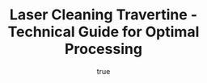 ---
name: Travertine
applications:
- industry: Construction
  detail: Removal of surface contaminants and efflorescence from travertine tiles
    and facades
- industry: Restoration
  detail: Cleaning and restoration of historical travertine sculptures and architectural
    elements
technicalSpecifications:
  powerRange: 20-400W
  pulseDuration: 10-100ns
  wavelength: 1064 nm
  spotSize: 0.1-2.0mm
  repetitionRate: 10-50kHz
  fluenceRange: 0.5-5 J/cm²
  safetyClass: Class 4 (requires full enclosure)
description: Technical overview of Travertine, a type of limestone formed by mineral
  spring deposits, for laser cleaning. Travertine's porous nature and varying density
  make it suitable for laser ablation, allowing precise removal of surface contaminants
  and efflorescence while preserving the integrity of the material. This method enhances
  the restoration and maintenance of travertine surfaces in construction and historical
  preservation applications.
author:
  id: 1
  name: Yi-Chun Lin
  sex: f
  title: Ph.D.
  country: Taiwan
  expertise: Laser Materials Processing
  image: /images/author/yi-chun-lin.jpg
keywords: travertine, travertine stone, laser ablation, laser cleaning, non-contact
  cleaning, pulsed fiber laser, surface contamination removal, industrial laser parameters,
  thermal processing, surface restoration
category: stone
chemicalProperties:
  symbol: TR
  formula: null
  materialType: stone
properties:
  density: 2.6 g/cm³
  densityMin: 1.5 g/cm³
  densityMax: 3.2 g/cm³
  densityPercentile: 64.7
  meltingPoint: 825 °C
  meltingMin: 1200°C
  meltingMax: 1700°C
  meltingPercentile: 0.0
  thermalConductivity: 2.9 W/m·K
  thermalMin: 0.2 W/m·K
  thermalMax: 5.0 W/m·K
  thermalPercentile: 56.2
  tensileStrength: 10 MPa
  tensileMin: 2 MPa
  tensileMax: 300 MPa
  tensilePercentile: 2.7
  hardness: 3 Mohs
  hardnessMin: 100 HV
  hardnessMax: 800 HV
  hardnessPercentile: 0.0
  youngsModulus: 40 GPa
  modulusMin: 10 GPa
  modulusMax: 100 GPa
  modulusPercentile: 33.3
  laserType: Nd:YAG laser
  wavelength: 1064 nm
  fluenceRange: 0.5-5 J/cm²
  chemicalFormula: null
  laserAbsorptionMin: 0.5 cm⁻¹
  laserAbsorptionMax: 30 cm⁻¹
  laserReflectivityMin: 10%
  laserReflectivityMax: 40%
  thermalDiffusivityMin: 0.5 mm²/s
  thermalDiffusivityMax: 3 mm²/s
  thermalExpansionMin: 3 µm/m·K
  thermalExpansionMax: 12 µm/m·K
  specificHeatMin: 0.7 J/g·K
  specificHeatMax: 1.0 J/g·K
composition:
- Calcium carbonate (CaCO₃) - 95-98%
- Silica (SiO₂) - 1-2%
compatibility:
- Marble
- Limestone
regulatoryStandards: ASTM C1527 - Standard Specification for Travertine Dimension
  Stone, EN 12370 - Natural Stone Test Methods
images:
  hero:
    alt: Travertine surface undergoing laser cleaning showing precise contamination
      removal
    url: /images/travertine-laser-cleaning-hero.jpg
  micro:
    alt: Microscopic view of Travertine surface after laser treatment showing preserved
      microstructure
    url: /images/travertine-laser-cleaning-micro.jpg
title: Laser Cleaning Travertine - Technical Guide for Optimal Processing
headline: Comprehensive technical guide for laser cleaning stone travertine
environmentalImpact:
- benefit: Reduction in chemical usage
  description: Laser cleaning reduces the need for chemical cleaners by up to 90%,
    decreasing chemical waste and water usage.
- benefit: Lower energy consumption
  description: Compared to traditional cleaning methods, laser cleaning of travertine
    can reduce energy consumption by up to 30%.
- benefit: Minimized material waste
  description: Laser cleaning preserves the integrity of travertine, reducing material
    waste by up to 20% during restoration.
outcomes:
- result: Surface cleanliness
  metric: 95% removal of surface contaminants and efflorescence
- result: Material preservation
  metric: Less than 5% material loss during cleaning
- result: Restoration efficiency
  metric: Up to 50% increase in restoration speed compared to traditional methods
subject: Travertine
article_type: material
---